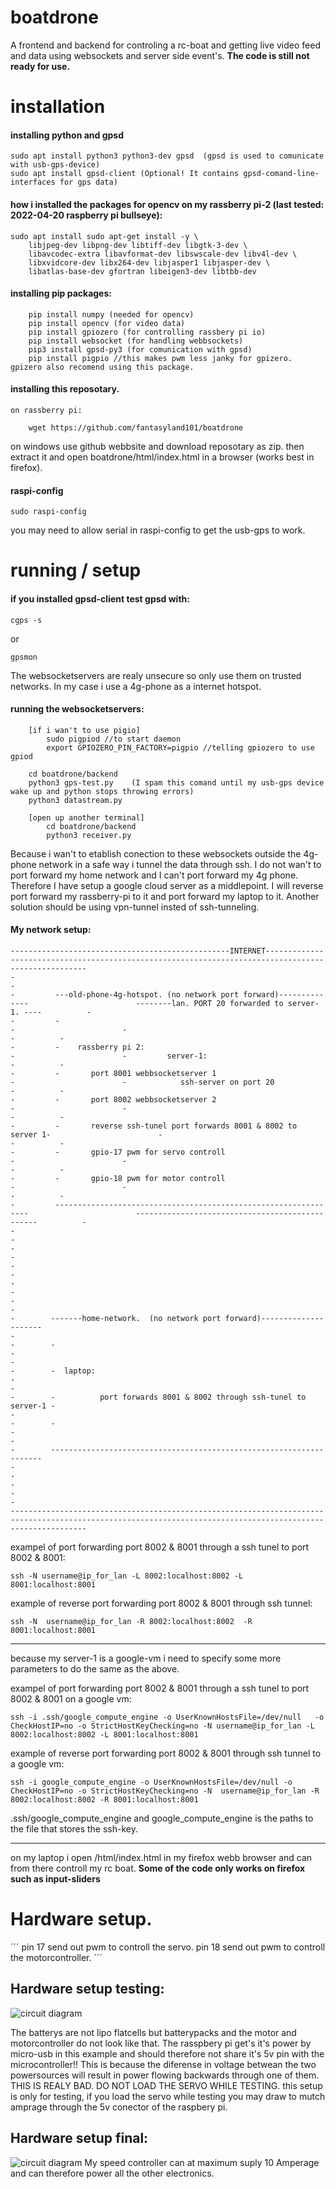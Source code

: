 # boatdrone
A frontend and backend for controling a rc-boat and getting live video feed and data using websockets and server side event's.
**The code is still not ready for use.**

# installation
#### installing python and gpsd
```
sudo apt install python3 python3-dev gpsd  (gpsd is used to comunicate with usb-gps-device)
sudo apt install gpsd-client (Optional! It contains gpsd-comand-line-interfaces for gps data)
```
#### how i installed the packages for opencv on my rassberry pi-2 (last tested: 2022-04-20 raspberry pi bullseye):
```
sudo apt install sudo apt-get install -y \
	libjpeg-dev libpng-dev libtiff-dev libgtk-3-dev \
	libavcodec-extra libavformat-dev libswscale-dev libv4l-dev \
	libxvidcore-dev libx264-dev libjasper1 libjasper-dev \
	libatlas-base-dev gfortran libeigen3-dev libtbb-dev
```
#### installing pip packages:
```
	pip install numpy (needed for opencv)
	pip install opencv (for video data)
	pip install gpiozero (for controlling rassbery pi io)
	pip install websocket (for handling webbsockets)
	pip3 install gpsd-py3 (for comunication with gpsd)
	pip install pigpio //this makes pwm less janky for gpizero. gpizero also recomend using this package. 
```
#### installing this reposotary.
	on rassberry pi: 
```
	wget https://github.com/fantasyland101/boatdrone
```
on windows use github webbsite and download reposotary as zip. then extract it and open boatdrone/html/index.html in a browser (works best in firefox). 
#### raspi-config
```
sudo raspi-config
```
you may need to allow serial in raspi-config to get the usb-gps to work.
# running / setup
#### if you installed gpsd-client test gpsd with: 
```
cgps -s 
```
or
```
gpsmon
```
The websocketservers are realy unsecure so only use them on trusted networks.
In my case i use a 4g-phone as a internet hotspot.
#### running the websocketservers:
```
	[if i wan't to use pigio]
		sudo pigpiod //to start daemon
		export GPIOZERO_PIN_FACTORY=pigpio //telling gpiozero to use gpiod

	cd boatdrone/backend
	python3 gps-test.py    (I spam this comand until my usb-gps device wake up and python stops throwing errors)
	python3 datastream.py
	
	[open up another terminal]
		cd boatdrone/backend
		python3 receiver.py
```
Because i wan't to etablish conection to these websockets outside the 4g-phone network in a safe way i tunnel the data through ssh.
I do not wan't to port forward my home network and I can't port forward my 4g phone.
Therefore I have setup a google cloud server as a middlepoint.
I will reverse port forward my rassberry-pi to it and port forward my laptop to it.
Another solution should be using vpn-tunnel insted of ssh-tunneling. 

#### My network setup:
```
-------------------------------------------------INTERNET----------------------------------------------------------------------------------------------------
-                                                                                                                                                           -
-         ---old-phone-4g-hotspot. (no network port forward)--------------                        --------lan. PORT 20 forwarded to server-1. ----          -
-         -                                                              -                        -                                              -          -
-         -    rassberry pi 2:                                           -                        -         server-1:                            -          -
-         -       port 8001 webbsocketserver 1                           -                        -            ssh-server on port 20             -          -       
-         -       port 8002 webbsocketserver 2                           -                        -                                              -          -
-         -       reverse ssh-tunel port forwards 8001 & 8002 to server 1-                        -                                              -          -       
-         -       gpio-17 pwm for servo controll                         -                        -                                              -          -
-         -       gpio-18 pwm for motor controll                         -                        -                                              -          -
-         ----------------------------------------------------------------                        ------------------------------------------------          -
-                                                                                                                                                           -
-                                                                                                                                                           - 
-                                                                                                                                                           -
-                                                                                                                                                           - 
-                                                                                                                                                           -
-        -------home-network.  (no network port forward)---------------------                                                                               -
-        -                                                                  -                                                                               - 
-        -	laptop:                                                     -                                                                               -
-        -          port forwards 8001 & 8002 through ssh-tunel to server-1 -                                                                               - 
-        -                                                                  -                                                                               - 
-        --------------------------------------------------------------------                                                                               -
-                                                                                                                                                           -
-                                                                                                                                                           -
-------------------------------------------------------------------------------------------------------------------------------------------------------------

```
exampel of port forwarding port 8002 & 8001 through a ssh tunel to port 8002 & 8001:
```
ssh -N username@ip_for_lan -L 8002:localhost:8002 -L  8001:localhost:8001
```
example of reverse port forwarding port 8002 & 8001 through ssh tunnel:
```
ssh -N  username@ip_for_lan -R 8002:localhost:8002  -R 8001:localhost:8001
```
---

because my server-1 is a google-vm i need to specify some more parameters to do the same as the above.

exampel of port forwarding port 8002 & 8001 through a ssh tunel to port 8002 & 8001 on a google vm:
```
ssh -i .ssh/google_compute_engine -o UserKnownHostsFile=/dev/null   -o CheckHostIP=no -o StrictHostKeyChecking=no -N username@ip_for_lan -L 8002:localhost:8002 -L 8001:localhost:8001
```

example of reverse port forwarding port 8002 & 8001 through ssh tunnel to a google vm:
```
ssh -i google_compute_engine -o UserKnownHostsFile=/dev/null -o CheckHostIP=no -o StrictHostKeyChecking=no -N  username@ip_for_lan -R 8002:localhost:8002 -R 8001:localhost:8001 
```
.ssh/google_compute_engine and google_compute_engine is the paths to the file that stores the ssh-key.

---

on my laptop i open /html/index.html in my firefox webb browser and can from there controll my rc boat. 
**Some of the code only works on firefox such as input-sliders**

# Hardware setup.
´´´
pin 17 send out pwm to controll the servo.
pin 18 send out pwm to controll the motorcontroller.
´´´
## Hardware setup testing:
![circuit diagram](https://github.com/fantasyland101/boatdrone/blob/main/boat.png)

The batterys are not lipo flatcells but batterypacks and the motor and motorcontroller do not look like that. 
The rasspbery pi get's it's power by micro-usb in this example and should therefore not share it's 5v pin with the microcontroller!! This is because the diferense in voltage betwean the two powersources will result in power flowing backwards through one of them. THIS IS REALY BAD. DO NOT LOAD THE SERVO WHILE TESTING. this setup is only for testing, if you load the servo while testing you may draw to mutch amprage through the 5v conector of the raspbery pi.
## Hardware setup final:
![circuit diagram](https://github.com/fantasyland101/boatdrone/blob/main/boat_final.png) 
My speed controller can at maximum suply 10 Amperage and can therefore power all the other electronics.  

